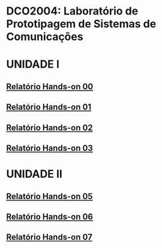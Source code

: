 # DCO2004: Laboratório de Prototipagem de Sistemas de Comunicações
# UNIDADE I
## [Relatório Hands-on 00](https://github.com/vyktors23/Victor_DCO2004/blob/master/H00/h00_relatorio.ipynb)
## [Relatório Hands-on 01](https://github.com/vyktors23/Victor_DCO2004/blob/master/H01/h01_relatorio.ipynb)
## [Relatório Hands-on 02](https://github.com/vyktors23/Victor_DCO2004/blob/master/H02/h02_relatorio.ipynb)
## [Relatório Hands-on 03](https://github.com/vyktors23/Victor_DCO2004/blob/master/H03/Entrega_h03.ipynb)
# UNIDADE II
## [Relatório Hands-on 05](https://github.com/vyktors23/Victor_DCO2004/blob/master/H05/Entrega_h05.ipynb)
## [Relatório Hands-on 06](https://github.com/vyktors23/Victor_DCO2004/blob/master/H06/Entrega_h06.ipynb)
## [Relatório Hands-on 07](https://github.com/vyktors23/Victor_DCO2004/blob/master/H07/Entrega_h07.ipynb)
